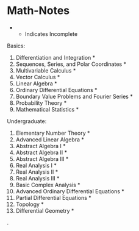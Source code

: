 # Math-Notes


* - Indicates Incomplete


Basics:
1. Differentiation and Integration *
2. Sequences, Series, and Polar Coordinates *
3. Multivariable Calculus *
5. Vector Calculus *
6. Linear Algebra *
7. Ordinary Differential Equations *
8. Boundary Value Problems and Fourier Series *
9. Probability Theory *
10. Mathematical Statistics *
    
Undergraduate:
1. Elementary Number Theory *
3. Advanced Linear Algebra  *
4. Abstract Algebra I *
5. Abstract Algebra II *
6. Abstract Algebra III *
7. Real Analysis I *
8. Real Analysis II *
9. Real Analysis III *
10. Basic Complex Analysis *
11. Advanced Ordinary Differential Equations *
13. Partial Differential Equations *
15. Topology *
16. Differential Geometry *






   











       

    
  .   














